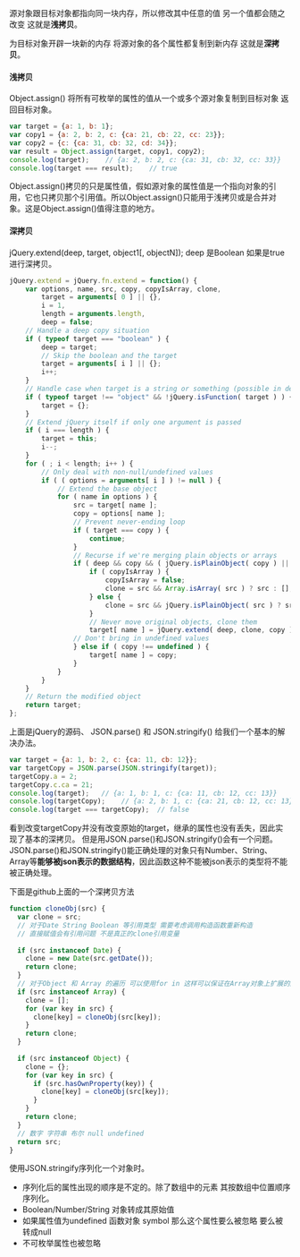 源对象跟目标对象都指向同一块内存，所以修改其中任意的值 另一个值都会随之改变 这就是**浅拷贝**。

为目标对象开辟一块新的内存 将源对象的各个属性都复制到新内存 这就是**深拷贝**。



#### 浅拷贝

Object.assign()  将所有可枚举的属性的值从一个或多个源对象复制到目标对象 返回目标对象。

```javascript
var target = {a: 1, b: 1};
var copy1 = {a: 2, b: 2, c: {ca: 21, cb: 22, cc: 23}};
var copy2 = {c: {ca: 31, cb: 32, cd: 34}};
var result = Object.assign(target, copy1, copy2);
console.log(target);    // {a: 2, b: 2, c: {ca: 31, cb: 32, cc: 33}}
console.log(target === result);    // true
```

Object.assign()拷贝的只是属性值，假如源对象的属性值是一个指向对象的引用，它也只拷贝那个引用值。所以Object.assign()只能用于浅拷贝或是合并对象。这是Object.assign()值得注意的地方。



#### 深拷贝

jQuery.extend(deep, target, object1[, objectN]); deep 是Boolean 如果是true 进行深拷贝。

```javascript
jQuery.extend = jQuery.fn.extend = function() {
    var options, name, src, copy, copyIsArray, clone,
        target = arguments[ 0 ] || {},
        i = 1,
        length = arguments.length,
        deep = false;
    // Handle a deep copy situation
    if ( typeof target === "boolean" ) {
        deep = target;
        // Skip the boolean and the target
        target = arguments[ i ] || {};
        i++;
    }
    // Handle case when target is a string or something (possible in deep copy)
    if ( typeof target !== "object" && !jQuery.isFunction( target ) ) {
        target = {};
    }
    // Extend jQuery itself if only one argument is passed
    if ( i === length ) {
        target = this;
        i--;
    }
    for ( ; i < length; i++ ) {
        // Only deal with non-null/undefined values
        if ( ( options = arguments[ i ] ) != null ) {
            // Extend the base object
            for ( name in options ) {
                src = target[ name ];
                copy = options[ name ];
                // Prevent never-ending loop
                if ( target === copy ) {
                    continue;
                }
                // Recurse if we're merging plain objects or arrays
                if ( deep && copy && ( jQuery.isPlainObject( copy ) || ( copyIsArray = Array.isArray( copy ) ) ) ) {
                    if ( copyIsArray ) {
                        copyIsArray = false;
                        clone = src && Array.isArray( src ) ? src : [];
                    } else {
                        clone = src && jQuery.isPlainObject( src ) ? src : {};
                    }
                    // Never move original objects, clone them
                    target[ name ] = jQuery.extend( deep, clone, copy );
                // Don't bring in undefined values
                } else if ( copy !== undefined ) {
                    target[ name ] = copy;
                }
            }
        }
    }
    // Return the modified object
    return target;
};
```

上面是jQuery的源码、 JSON.parse() 和 JSON.stringify() 给我们一个基本的解决办法。

```javascript
var target = {a: 1, b: 2, c: {ca: 11, cb: 12}};
var targetCopy = JSON.parse(JSON.stringify(target));
targetCopy.a = 2;
targetCopy.c.ca = 21;
console.log(target);   // {a: 1, b: 1, c: {ca: 11, cb: 12, cc: 13}}
console.log(targetCopy);    // {a: 2, b: 1, c: {ca: 21, cb: 12, cc: 13}}
console.log(target === targetCopy);  // false
```

看到改变targetCopy并没有改变原始的target，继承的属性也没有丢失，因此实现了基本的深拷贝。
但是用JSON.parse()和JSON.stringify()会有一个问题。JSON.parse()和JSON.stringify()能正确处理的对象只有Number、String、Array等**能够被json表示的数据结构**，因此函数这种不能被json表示的类型将不能被正确处理。



下面是github上面的一个深拷贝方法

```javascript
function cloneObj(src) {
  var clone = src;
  // 对于Date String Boolean 等引用类型 需要考虑调用构造函数重新构造
  // 直接赋值会有引用问题 不是真正的clone引用变量
  
  if (src instanceof Date) {
    clone = new Date(src.getDate());
    return clone;
  }
  // 对于Object 和 Array 的遍历 可以使用for in 这样可以保证在Array对象上扩展的属性也可以正确复制
  if (src instanceof Array) {
    clone = [];
    for (var key in src) {
      clone[key] = cloneObj(src[key]);  
    }
    return clone;
  }
  
  if (src instanceof Object) {
    clone = {};
    for (var key in src) {
      if (src.hasOwnProperty(key)) {
        clone[key] = cloneObj(src[key]);
      }
    }
    return clone;
  }
  // 数字 字符串 布尔 null undefined
  return src;
}
```



 使用JSON.stringify序列化一个对象时。

* 序列化后的属性出现的顺序是不定的。除了数组中的元素 其按数组中位置顺序序列化。
* Boolean/Number/String 对象转成其原始值
* 如果属性值为undefined 函数对象 symbol 那么这个属性要么被忽略 要么被转成null
* 不可枚举属性也被忽略





























